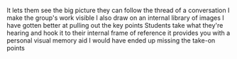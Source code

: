 


It lets them see the big picture
they can follow the thread of a conversation
I make the group's work visible
I also draw on an internal library of images
I have gotten better at pulling out the key points
Students take what they're hearing and hook it to their internal frame of reference
it provides you with a personal visual memory aid
I would have ended up missing the take-on points
